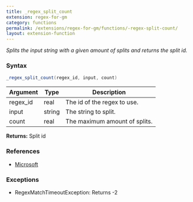 ```yaml
---
title: _regex_split_count
extension: regex-for-gm
category: functions
permalink: /extensions/regex-for-gm/functions/-regex-split-count/
layout: extension-function
---
```


_Splits the input string with a given amount of splits and returns the split id._

### Syntax ###
```cs
_regex_split_count(regex_id, input, count)
```

| Argument | Type | Description |
| --- | --- | --- |
| regex_id | real | The id of the regex to use. |
| input | string | The string to split. |
| count | real | The maximum amount of splits. |

**Returns:** Split id

### References ###

* [Microsoft](https://docs.microsoft.com/en-us/dotnet/api/system.text.regularexpressions.regex.split?view=netframework-4.7#System_Text_RegularExpressions_Regex_Split_System_String_System_Int32_)

### Exceptions ###

* RegexMatchTimeoutException: Returns -2

